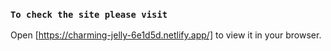 

### `To check the site please visit`


Open [https://charming-jelly-6e1d5d.netlify.app/] to view it in your browser.



